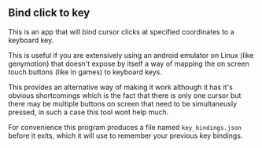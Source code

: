 ## Bind click to key

This is an app that will bind cursor clicks at specified coordinates to a keyboard key.

This is useful if you are extensively using an android emulator on Linux (like genymotion) that doesn't expose by itself a way of mapping the on screen touch buttons (like in games) to keyboard keys.

This provides an alternative way of making it work although it has it's obvious shortcomings which is the fact that there is only one cursor but there may be multiple buttons on screen that need to be simultaneusly pressed, in such a case this tool wont help much.

For convenience this program produces a file named `key_bindings.json` before it exits, which it will use to remember your previous key bindings.